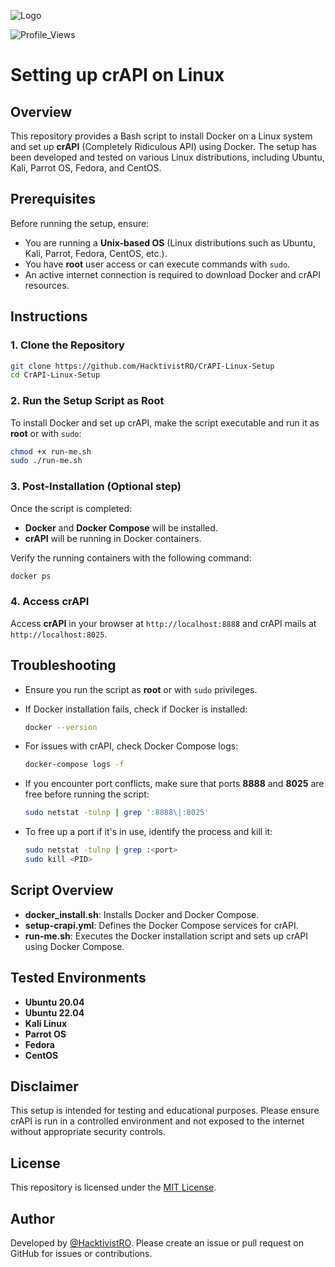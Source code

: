 ![Logo](https://github.com/HacktivistRO/Bug-Bounty-Wordlists/assets/49992837/71eb3178-b66c-4981-8da0-229499b61fee)

![Profile_Views](https://komarev.com/ghpvc/?username=HacktivistRO&style=for-the-badge)

# Setting up crAPI on Linux

## Overview

This repository provides a Bash script to install Docker on a Linux system and set up **crAPI** (Completely Ridiculous API) using Docker. The setup has been developed and tested on various Linux distributions, including Ubuntu, Kali, Parrot OS, Fedora, and CentOS.

## Prerequisites

Before running the setup, ensure:
- You are running a **Unix-based OS** (Linux distributions such as Ubuntu, Kali, Parrot, Fedora, CentOS, etc.).
- You have **root** user access or can execute commands with `sudo`.
- An active internet connection is required to download Docker and crAPI resources.

## Instructions

### 1. Clone the Repository

```bash
git clone https://github.com/HacktivistRO/CrAPI-Linux-Setup
cd CrAPI-Linux-Setup
```

### 2. Run the Setup Script as Root

To install Docker and set up crAPI, make the script executable and run it as **root** or with `sudo`:

```bash
chmod +x run-me.sh
sudo ./run-me.sh
```

### 3. Post-Installation (Optional step)

Once the script is completed:
- **Docker** and **Docker Compose** will be installed.
- **crAPI** will be running in Docker containers.

Verify the running containers with the following command:

```bash
docker ps
```

### 4. Access crAPI

Access **crAPI** in your browser at `http://localhost:8888` and crAPI mails at `http://localhost:8025`.

## Troubleshooting

- Ensure you run the script as **root** or with `sudo` privileges.
- If Docker installation fails, check if Docker is installed:

    ```bash
    docker --version
    ```

- For issues with crAPI, check Docker Compose logs:

    ```bash
    docker-compose logs -f
    ```

- If you encounter port conflicts, make sure that ports **8888** and **8025** are free before running the script:

    ```bash
    sudo netstat -tulnp | grep ':8888\|:8025'
    ```

- To free up a port if it's in use, identify the process and kill it:

    ```bash
    sudo netstat -tulnp | grep :<port>
    sudo kill <PID>
    ```

## Script Overview

- **docker_install.sh**: Installs Docker and Docker Compose.
- **setup-crapi.yml**: Defines the Docker Compose services for crAPI.
- **run-me.sh**: Executes the Docker installation script and sets up crAPI using Docker Compose.

## Tested Environments

- **Ubuntu 20.04**
- **Ubuntu 22.04**
- **Kali Linux**
- **Parrot OS**
- **Fedora**
- **CentOS**

## Disclaimer

This setup is intended for testing and educational purposes. Please ensure crAPI is run in a controlled environment and not exposed to the internet without appropriate security controls.

## License

This repository is licensed under the [MIT License](LICENSE).

## Author

Developed by [@HacktivistRO](https://github.com/HacktivistRO/). Please create an issue or pull request on GitHub for issues or contributions.
